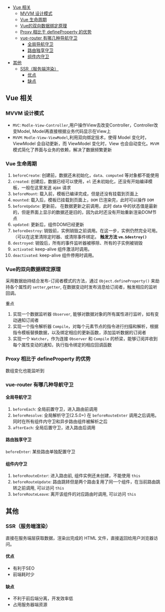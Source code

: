 <!-- TOC -->

- [Vue 相关](#vue-相关)
  - [MVVM 设计模式](#mvvm-设计模式)
  - [Vue 生命周期](#vue-生命周期)
  - [Vue的双向数据绑定原理](#vue的双向数据绑定原理)
  - [Proxy 相比于 defineProperty 的优势](#proxy-相比于-defineproperty-的优势)
  - [vue-router 有哪几种导航守卫](#vue-router-有哪几种导航守卫)
    - [全局导航守卫](#全局导航守卫)
    - [路由独享守卫](#路由独享守卫)
    - [组件内守卫](#组件内守卫)
- [其他](#其他)
  - [SSR（服务端渲染）](#ssr服务端渲染)
    - [优点](#优点)
    - [缺点](#缺点)

<!-- /TOC -->
## Vue 相关

### MVVM 设计模式
- `MVC`: `Modle-View-Controller`,用户操作View去改变Controller，Controller改变Model, Model再直接根据业务代码显示在View上
- `MVVM`: `Modle-View-ViewModel`,利用双向绑定技术，使得 Model 变化时，ViewModel 会自动更新，而 ViewModel 变化时，View 也会自动变化。`MVVM` 模式简化了界面与业务的依赖，解决了数据频繁更新

### Vue 生命周期
1. `beforeCreate`: 创建前，数据还未初始化，`data、computed` 等对象都不能使用
2. `created`: 创建后，数据已经可以使用，`el` 还未初始化，还没有开始编译模板，一般在这里发送 ajax 请求
3. `beforeMount`: 载入前，模板已编译完成，但是还没有挂载到页面上
4. `mounted`: 载入后，模板已挂载到页面上，`DOM` 已渲染完，此时可以操作 `DOM`
5. `beforeUpdate`: 更新前， 在数据更新之前调用，此时 data 中的状态值是最新的，但是界面上显示的数据还是旧的，因为此时还没有开始重新渲染DOM节点
6. `updated`: 更新后，组件DOM已经更新
7. `beforeDestroy`: 销毁前，实例销毁之前调用。在这一步，实例仍然完全可用。（可以在这里清除定时器、或清除事件绑定。 **触发方法 `vm.$destroy()`**
8. `destroyed`: 销毁后，所有的事件监听器被移除、所有的子实例被销毁 
9. `activated`: keep-alive 组件激活时调用。
10. `deactivated`: keep-alive 组件停用时调用。

### Vue的双向数据绑定原理
采用数据劫持结合发布-订阅者模式的方法，通过 `Object.defineProperty()` 来劫持各个属性的 `setter`,`getter`, 在数据变动时发布消息给订阅者，触发相应的监听回调。

重点
1. 实现一个数据监听器 `Observer`, 能够对数据对象的所有属性进行监听，如有变动通知订阅者
2. 实现一个指令解析器 `Compile`，对每个元素节点的指令进行扫描和解析，根据指令模板替换数据，以及绑定相应的更新函数，添加监听数据的订阅者
3. 实现一个 `Watcher`，作为连接 `Observer` 和 `Compile` 的桥梁，能够订阅并收到每个属性变动的通知，执行指令绑定的相应回调函数

### Proxy 相比于 defineProperty 的优势
数组变化也能监听到

### vue-router 有哪几种导航守卫

#### 全局导航守卫
1. `beforeEach`: 全局前置守卫，进入路由前调用
2. `beforeResolve`: 全局解析守卫(2.5.0+) 在 `beforeRouteEnter` 调用之后调用。同时在所有组件内守卫和异步路由组件被解析之后
3. `afterEach`: 全局后置守卫，进入路由后调用

#### 路由独享守卫
`beforeEnter`: 某些路由单独配置守卫

#### 组件内守卫
1. `beforeRouteEnter`:  进入路由前, 组件实例还未创建，不能使用 `this`
2. `beforeRouteUpdate`: 路由跳转但是两个路由复用了同一个组件，在当前路由跳转之前调用, 可以访问 `this`
3. `beforeRouteLeave`: 离开该组件的对应路由时调用, 可以访问 `this`

## 其他

### SSR（服务端渲染）
直接在服务端层获取数据，渲染出完成的 HTML 文件，直接返回给用户浏览器访问。

#### 优点
- 有利于SEO
- 前端耗时少

#### 缺点
- 不利于前后端分离，开发效率低
- 占用服务器端资源
